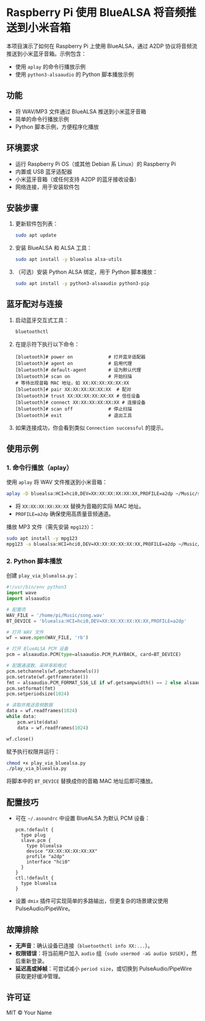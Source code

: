 # Raspberry Pi 使用 BlueALSA 将音频推送到小米音箱

本项目演示了如何在 Raspberry Pi 上使用 BlueALSA，通过 A2DP 协议将音频流推送到小米蓝牙音箱。示例包含：

- 使用 `aplay` 的命令行播放示例
- 使用 `python3-alsaaudio` 的 Python 脚本播放示例

## 功能

- 将 WAV/MP3 文件通过 BlueALSA 推送到小米蓝牙音箱
- 简单的命令行播放示例
- Python 脚本示例，方便程序化播放

## 环境要求

- 运行 Raspberry Pi OS（或其他 Debian 系 Linux）的 Raspberry Pi
- 内置或 USB 蓝牙适配器
- 小米蓝牙音箱（或任何支持 A2DP 的蓝牙接收设备）
- 网络连接，用于安装软件包

## 安装步骤

1. 更新软件包列表：
   ```bash
   sudo apt update
   ```
2. 安装 BlueALSA 和 ALSA 工具：
   ```bash
   sudo apt install -y bluealsa alsa-utils
   ```
3. （可选）安装 Python ALSA 绑定，用于 Python 脚本播放：
   ```bash
   sudo apt install -y python3-alsaaudio python3-pip
   ```

## 蓝牙配对与连接

1. 启动蓝牙交互式工具：
   ```bash
   bluetoothctl
   ```
2. 在提示符下执行以下命令：
   ```text
   [bluetooth]# power on             # 打开蓝牙适配器
   [bluetooth]# agent on             # 启用代理
   [bluetooth]# default-agent        # 设为默认代理
   [bluetooth]# scan on              # 开始扫描
   # 等待出现音箱 MAC 地址，如 XX:XX:XX:XX:XX:XX
   [bluetooth]# pair XX:XX:XX:XX:XX:XX  # 配对
   [bluetooth]# trust XX:XX:XX:XX:XX:XX # 信任设备
   [bluetooth]# connect XX:XX:XX:XX:XX:XX # 连接设备
   [bluetooth]# scan off             # 停止扫描
   [bluetooth]# exit                 # 退出工具
   ```
3. 如果连接成功，你会看到类似 `Connection successful` 的提示。

## 使用示例

### 1. 命令行播放（aplay）

使用 `aplay` 将 WAV 文件推送到小米音箱：
```bash
aplay -D bluealsa:HCI=hci0,DEV=XX:XX:XX:XX:XX:XX,PROFILE=a2dp ~/Music/song.wav
```
- 将 `XX:XX:XX:XX:XX:XX` 替换为音箱的实际 MAC 地址。  
- `PROFILE=a2dp` 确保使用高质量音频通道。

播放 MP3 文件（需先安装 `mpg123`）：
```bash
sudo apt install -y mpg123
mpg123 -a bluealsa:HCI=hci0,DEV=XX:XX:XX:XX:XX:XX,PROFILE=a2dp ~/Music/song.mp3
```

### 2. Python 脚本播放

创建 `play_via_bluealsa.py`：

```python
#!/usr/bin/env python3
import wave
import alsaaudio

# 配置项
WAV_FILE = '/home/pi/Music/song.wav'
BT_DEVICE = 'bluealsa:HCI=hci0,DEV=XX:XX:XX:XX:XX:XX,PROFILE=a2dp'

# 打开 WAV 文件
wf = wave.open(WAV_FILE, 'rb')

# 打开 BlueALSA PCM 设备
pcm = alsaaudio.PCM(type=alsaaudio.PCM_PLAYBACK, card=BT_DEVICE)

# 配置通道数、采样率和格式
pcm.setchannels(wf.getnchannels())
pcm.setrate(wf.getframerate())
fmt = alsaaudio.PCM_FORMAT_S16_LE if wf.getsampwidth() == 2 else alsaaudio.PCM_FORMAT_S8
pcm.setformat(fmt)
pcm.setperiodsize(1024)

# 读取并推送音频数据
data = wf.readframes(1024)
while data:
    pcm.write(data)
    data = wf.readframes(1024)

wf.close()
```

赋予执行权限并运行：
```bash
chmod +x play_via_bluealsa.py
./play_via_bluealsa.py
```

将脚本中的 `BT_DEVICE` 替换成你的音箱 MAC 地址后即可播放。

## 配置技巧

- 可在 `~/.asoundrc` 中设置 BlueALSA 为默认 PCM 设备：
  ```text
  pcm.!default {
    type plug
    slave.pcm {
      type bluealsa
      device "XX:XX:XX:XX:XX:XX"
      profile "a2dp"
      interface "hci0"
    }
  }
  ctl.!default {
    type bluealsa
  }
  ```
- 设置 `dmix` 插件可实现简单的多路输出，但更复杂的场景建议使用 PulseAudio/​PipeWire。

## 故障排除

- **无声音**：确认设备已连接（`bluetoothctl info XX:...`）。
- **权限错误**：将当前用户加入 `audio` 组（`sudo usermod -aG audio $USER`），然后重新登录。
- **延迟高或掉帧**：可尝试减小 `period size`，或切换到 PulseAudio/​PipeWire 获取更好缓冲管理。

## 许可证

MIT © Your Name


